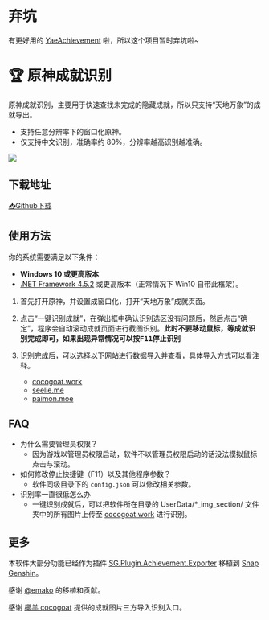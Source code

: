 # 弃坑

有更好用的 [YaeAchievement](https://github.com/HolographicHat/YaeAchievement) 啦，所以这个项目暂时弃坑啦~

# 🏆 原神成就识别

原神成就识别，主要用于快速查找未完成的隐藏成就，所以只支持“天地万象”的成就导出。

* 支持任意分辨率下的窗口化原神。
* 仅支持中文识别，准确率约 80%，分辨率越高识别越准确。

![](https://raw.githubusercontent.com/babalae/genshin-achievement-toy/master/Docs/demo.gif)
                                              
## 下载地址

[📥Github下载](https://github.com/babalae/genshin-achievement-toy/releases/download/v1.3/GenshinAchievement_v1.3.zip)

## 使用方法

你的系统需要满足以下条件：
  * **Windows 10 或更高版本**
  * [.NET Framework 4.5.2](https://www.microsoft.com/en-us/download/details.aspx?id=42642) 或更高版本（正常情况下 Win10 自带此框架）。


1. 首先打开原神，并设置成窗口化，打开“天地万象”成就页面。

2. 点击“一键识别成就”，在弹出框中确认识别选区没有问题后，然后点击“确定”，程序会自动滚动成就页面进行截图识别。**此时不要移动鼠标，等成就识别完成即可，如果出现异常情况可以按<kbd>F11</kbd>停止识别**

3. 识别完成后，可以选择以下网站进行数据导入并查看，具体导入方式可以看注释。
    * [cocogoat.work](https://cocogoat.work/)
    * [seelie.me](https://seelie.me/)
    * [paimon.moe](https://paimon.moe/)

## FAQ
* 为什么需要管理员权限？
  * 因为游戏以管理员权限启动，软件不以管理员权限启动的话没法模拟鼠标点击与滚动。
* 如何修改停止快捷键（F11）以及其他程序参数？
  * 软件同级目录下的 `config.json` 可以修改相关参数。
* 识别率一直很低怎么办
  * 一键识别成就后，可以把软件所在目录的 UserData/*_img_section/ 文件夹中的所有图片上传至 [cocogoat.work](https://cocogoat.work/achievement) 进行识别。

## 更多
本软件大部分功能已经作为插件 [SG.Plugin.Achievement.Exporter](https://github.com/emako/SG.Plugin.Achievement.Exporter) 移植到 [Snap Genshin](https://github.com/DGP-Studio/Snap.Genshin)。

感谢 [@emako](https://github.com/emako) 的移植和贡献。

感谢 [椰羊 cocogoat](https://github.com/YuehaiTeam/cocogoat) 提供的成就图片三方导入识别入口。
